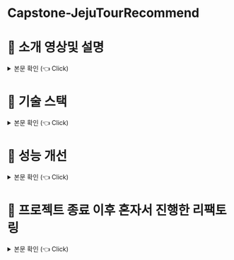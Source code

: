 # Capstone-JejuTourRecommend

# :star2: 소개 영상및 설명

<details>
  
<summary> 본문 확인 (👈 Click)</summary>
아래 블로그를 통해 자세한 내용을 확인할 수 있습니다

https://blog.naver.com/PostView.naver?blogId=suheonj95&Redirect=View&logNo=222783108548&categoryNo=1&isAfterWrite=true&isMrblogPost=false&isHappyBeanLeverage=true&contentLength=5077&isWeeklyDiaryPopupEnabled=true

</details>

# :star2: 기술 스택

<details>

<summary> 본문 확인 (👈 Click)</summary>
기술 스택으로는 spring-boot, jpa, querydsl로 백엔드를 구성하였습니다.
서버배포는 ec2 로 하였으며, 데이터베이스는 mysql로 진행하였습니다.
그러나 위에 코드는 지속적인 빠른 테스트를 h2디비를 사용하였습니다.

전반적인 자세한 소개와 시현영상은 아래 링크로 들어가면 자세히 볼수 있습니다.

</details>

# :star2: 성능 개선

<details>
<summary> 본문 확인 (👈 Click)</summary>
  
## Querydsl

1. 묵시적 조인을 모두 명시적 조인으로 수정

- 기존에 묵시적 조인으로 상세한 조인 명령을 하지 않았더니 원하던 InnerJoin으로 쿼리문이 나가지 않고 Cross join으로 쿼리문이 나가는 것을 확인하여 수정하였습니다

2. exit 함수 수정

- JPQL에서 select의 exists 를 지원하지 않습니다 (select exists 문법)
  (단, where의 exists는 지원합니다)
  ->그래서 exists 를 우회하기 위해 count 쿼리를 사용합니다 -> 이때 문제가 생깁니다
  아래가 문제점 예시임
  ￼

- querydsl의 exist는 실제로 성능이슈가 있는 count()>0으로 실행됩니다
  (Querydsl에서 기본적으로 지원하는 exists 를 보면 성능상 이슈가 있는 count 쿼리 방식을 사용했습니다)
  count는 전체 다 훑어보는 것으로 성능 저하 문제가 생깁니다

- 해결방법
  limit(1)을 사용하여 해결하였습니다
  jpql에서는 from없이는 쿼리가 실행되지 않아서 limit(1)을 사용하였습니다
  limit(1)로 조회제한을 한여 실행하였습니다 (= fetchFirst())

## Spring Data JPA

1. deleteAll 메서드

- spring Data JPA에서의 기본 deleteAll(entities) 메서드는 엔티티 하나마다 쿼리문을 날리데 되어서 속도가 많이 느립니다
  이를 성능 개선 하기 위해 한번에 delete 연산을 하는 메서드를 만들어 해결하였습니다.
  <img src="./images/bulkDeleteMemberSpotByMember.png?raw=true"  width="800" height="180"/>

- 위에와 비슷하게 회원가입시 관광지와 연관되어 다수의 회원 정보를 업데이트를 해야하는 경우가 있었는데 처음에는 entity 생성마다
  spring data jpa의 save()메서들 사용하여 하나씩 저장하였는데 성능이 너무 나오지 않았다
  그래서 for loop로 하나씩 save하는 것 보단 List에 entity를 전부 담아서 한 번의 saveAll이 더 성능에 좋은 것을 알게 되어 saveAllAndFlush()를 사용하여 선능 튜닝을 해결하였습니다
  <img  alt="메인페이지" src="./images/saveAllAndFlush.png?raw=true"  width="1000" height="250"/>

</details>

# :star2: 프로젝트 종료 이후 혼자서 진행한 리팩토링

<details>

  <summary> 본문 확인 (👈 Click)</summary>

## API 명세서 수정

프로젝트가 완료, 종료 되고 주변 지인, 그리고 발표 영상 및 심사위원님들의 피드백을 듣고 사용자 측면에서 더 편리한 UI를 고려하여 기존 API 명세서 내용을 수정하였습니다

1. 메인페이지에서 사용가 찜했던 관광지도 표시할수 있게 수정

- 사용자가 기존에 위시리스트에 관광지를 추가했는지 알수있게 표시하도록 하였습니다

2. 메인 페이지에서 사진 노출 1장 -> 3장

- 기존 메인 페이지에서 관광지별 사진에 마우스 커서를 갖다대면, 설명이 나오게 했습니다. 거기에서 추가로 사진 한장이 아닌 여러장을 볼수 있게 api를 수정하였습니다.

3. 위시리시트페이지 사진 노출 1장 -> 3장

- 위시리스트페이지에서 위시리스화면에서 사진을 대표 사진 한장으로 대체 하였으나 여러장으로 보여줄수 있게 하였습니다.

## 객체지항의 오해와 사실, 디자인 패턴 적용

- 객체지향의 오해와 사실의 책을 일게 되어 객채들 간의 협력,
  “객체 지향의 사실과 오해”이며, 이 책을 통해 객체 지향의 의미를 좀 더 이해할 수 있는 계기 되었습니다. 그래서 객체 지향 언어인 자바언어를 책에서 말한 역할, 책임, 협력의 관점으로 바라보며 설계할 수 있다는 것을 알게 되었습니다.
  이후 객체 지향의 역할, 책임, 협력을 23가지 패턴으로 만든 “GOF의 23가지 디자인 패턴”을 제가 한 프로젝트에 적용하려고 역할, 책임, 협력 관점에서 디자인 패턴을 학습하여 적용하였습니다

1. 관광지 위치 전략 패턴 적용

- 전략 패턴: “상황내용을 포함하는(가지고 있는) 역할”과 “상황에 따른 다양한 전략을 포함하는 역할”을 나누어 전략들을 분리하는 패턴을 만들었습니다
  저는 동서남북의 클래스를 따로 분리하여 "위치 정보를 가지고 있는 역할"을 만들고,
  이러한 "위치 정보를 관리하는 역할" LocationStrategy 인터페이스를 만들어 객체들간의 협력 관계를 만들었습니다

<img  alt="메인페이지" src="./images/stragetyPatternPackage.png?raw=true"  >
<img  alt="메인페이지" src="./images/stragetyPatternExample.png?raw=true"  >

- 전략 패턴을 사용한 이유: 현재 동서남북으로 위치정보를 분리하 것은 설문조사와 각 읍별 관광지의 개수를 고려하여 저희 임의의 적절한 지억을 나누었습니다.
  이는 관광지가 새로 생길수 있어 지역별 관광지 개수 변경이 되는 우려가 있었습니다
  그래새 유지보수를 더 편리하게 하기 위해서 전략 패턴을 적용하였습니다.

2. 메타 데이터 빌더 패턴 적용

- 빌더패턴: “많은 인스턴스를 관리하는 역할”과 “해당 인스턴스를 생성하는 역할”을 만들어 기존 구조를 세부적(구체적)으로 분리시키는 패턴
- 메타 데이터 인스턴스를 관리하는 역햘은 MetaDataBuilder 인터페이스에게 역할 주었고
  상황별 메타데이터를 생성하는 역할은 MetaDataDirector 클래스에게 역할을 부여하여 적용하였습니다

<img  alt="메인페이지" src="./images/builderPatternExample.png?raw=true">
<img  alt="메인페이지" src="./images/metaDataPackage.png?raw=true">

- 새로운 메타 데이터가 생길때마다 list와 map을 사용하여 일일히 정보블 반환하는 것에 번거로움이 있었습니다
  또한 메타데이터의 정보를 수정되는 경우도 다수 발생하는 것에 대비하여 위와 같이 빌더 패턴을 적용하였습니다

## Spring Security 개선

1. Spring Security 구조 개선

- 스프링과 JPA를 학습한지 3주만에 프로젝트를 들어간 상황이었어서 Spring Security는 제대로 학습하지 못하 본 프로젝트에 들어갔습니다.
  프로젝트가 종료이후 Spring Security를 학습하여 기존에 엉망이었던 코드 내용을 수정 작업을 진행하였습니다.

2. redis 데이터베이스 추가

- logoutToken는 redis 데이터베이스를 새로 적용하여 토큰 정보를 가져오는데 성능 개선을 했습니다.

</details>
